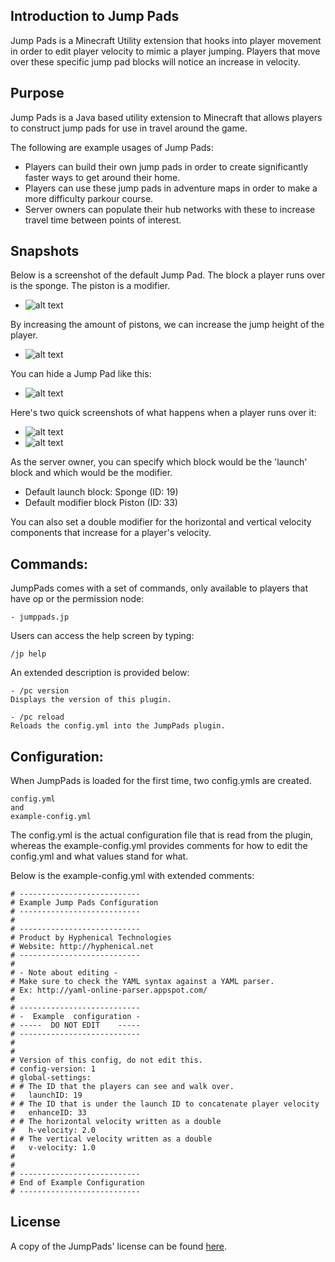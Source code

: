 ## Introduction to Jump Pads
Jump Pads is a Minecraft Utility extension that hooks into player movement 
in order to edit player velocity to mimic a player jumping. Players that move
over these specific jump pad blocks will notice an increase in velocity.

## Purpose
Jump Pads is a Java based utility extension to Minecraft that allows players 
to construct jump pads for use in travel around the game.

The following are example usages of Jump Pads:
- Players can build their own jump pads in order to create significantly faster ways to get around their home.
- Players can use these jump pads in adventure maps in order to make a more difficulty parkour course.
- Server owners can populate their hub networks with these to increase travel time between points of interest.

## Snapshots
Below is a screenshot of the default Jump Pad. The block a player runs over is the sponge. The piston is a modifier. 
- ![alt text](http://i.imgur.com/4z7jvCkl.png "Default Jump Pad")

By increasing the amount of pistons, we can increase the jump height of the player.
- ![alt text](http://i.imgur.com/vjaRIpzl.png "Multiple pistons increases velocity")

You can hide a Jump Pad like this:
- ![alt text](http://i.imgur.com/EYlNlGWl.png "Hidden Jump Pad")

Here's two quick screenshots of what happens when a player runs over it:
- ![alt text](http://i.imgur.com/DJHe6OZl.png "Before")
- ![alt text](http://i.imgur.com/fmWoODXl.png "After")

As the server owner, you can specify which block would be the 'launch' block and which would be the modifier.
- Default launch block: Sponge (ID: 19)
- Default modifier block Piston (ID: 33)

You can also set a double modifier for the horizontal and vertical velocity components that increase for a player's velocity.

## Commands:
JumpPads comes with a set of commands, only available to players that have op or the permission node:
```
- jumppads.jp
```

Users can access the help screen by typing:
```
/jp help
```

An extended description is provided below:
```
- /pc version
Displays the version of this plugin.

- /pc reload
Reloads the config.yml into the JumpPads plugin.

```

## Configuration:
When JumpPads is loaded for the first time, two config.ymls are created.
```
config.yml
and
example-config.yml
```
The config.yml is the actual configuration file that is read from the plugin, 
whereas the example-config.yml provides comments for how to edit the config.yml
and what values stand for what.

Below is the example-config.yml with extended comments:
```
# ---------------------------
# Example Jump Pads Configuration
# ---------------------------
#
# ---------------------------
# Product by Hyphenical Technologies
# Website: http://hyphenical.net
# ---------------------------
#
# - Note about editing -
# Make sure to check the YAML syntax against a YAML parser. 
# Ex: http://yaml-online-parser.appspot.com/
#
# ---------------------------
# -  Example  configuration -
# -----  DO NOT EDIT    -----
# ---------------------------
#
#
# Version of this config, do not edit this.
# config-version: 1
# global-settings:
# # The ID that the players can see and walk over.
#   launchID: 19
# # The ID that is under the launch ID to concatenate player velocity
#   enhanceID: 33
# # The horizontal velocity written as a double
#   h-velocity: 2.0
# # The vertical velocity written as a double
#   v-velocity: 1.0
#
#
# ---------------------------
# End of Example Configuration
# ---------------------------
```


## License
A copy of the JumpPads' license can be found [here](https://github.com/Hyphenical/JumpPads/blob/master/LICENSE).
